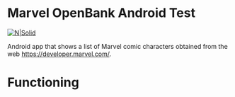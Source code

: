 # Marvel OpenBank Android Test

[![N|Solid](https://upload.wikimedia.org/wikipedia/commons/thumb/0/04/MarvelLogo.svg/800px-MarvelLogo.svg.png)](https://developer.marvel.com/)

Android app that shows a list of Marvel comic characters obtained from the web https://developer.marvel.com/.

# Functioning

